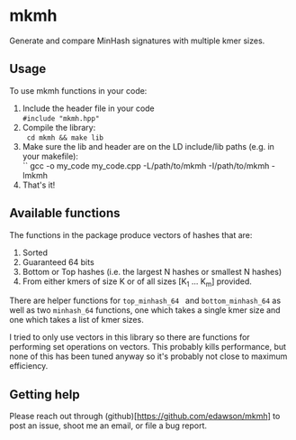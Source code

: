 # mkmh
Generate and compare MinHash signatures with multiple kmer sizes.

## Usage
To use mkmh functions in your code:  
1. Include the header file in your code  
    ```#include "mkmh.hpp"```      
2. Compile the library:  
    `` cd mkmh && make lib``
3. Make sure the lib and header are on the LD include/lib paths (e.g. in your makefile):  
    `` gcc -o my_code my_code.cpp -L/path/to/mkmh -I/path/to/mkmh -lmkmh  
4. That's it!

## Available functions
The functions in the package produce vectors of hashes that are:
1. Sorted  
2. Guaranteed 64 bits  
3. Bottom or Top hashes (i.e. the largest N hashes or smallest N hashes)  
4. From either kmers of size K or of all sizes [K<sub>1</sub> ... K<sub>m</sub>] provided.  


There are helper functions for ``top_minhash_64 `` and ``bottom_minhash_64``
as well as two `minhash_64` functions, one which takes a single kmer size and one which takes
a list of kmer sizes.


I tried to only use vectors in this library so there are functions for performing set operations on vectors.
This probably kills performance, but none of this has been tuned anyway so it's probably not
close to maximum efficiency.


## Getting help
Please reach out through (github)[https://github.com/edawson/mkmh] to post an issue,
shoot me an email, or file a bug report.
